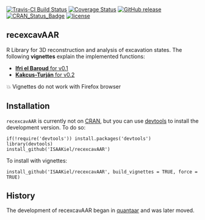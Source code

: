 [![Travis-CI Build Status](https://travis-ci.org/ISAAKiel/recexcavAAR.svg?branch=master)](https://travis-ci.org/ISAAKiel/recexcavAAR) [![Coverage Status](https://img.shields.io/codecov/c/github/ISAAKiel/recexcavAAR/master.svg)](https://codecov.io/github/ISAAKiel/recexcavAAR?branch=master) [![GitHub release](https://img.shields.io/github/release/ISAAKiel/recexcavAAR.svg?maxAge=2592000)](https://github.com/ISAAKiel/recexcavAAR/releases) [![CRAN\_Status\_Badge](http://www.r-pkg.org/badges/version/recexcavAAR)](http://cran.r-project.org/package=recexcavAAR) [![license](https://img.shields.io/badge/license-GPL%202-B50B82.svg)](http://www.r-project.org/Licenses/GPL-2)

recexcavAAR
-----------

R Library for 3D reconstruction and analysis of excavation states. The following **vignettes** explain the implemented functions:

* [**Ifri el Baroud** for v0.1](https://isaakiel.github.io/recexcavAAR-vignette-1.html)
* [**Kakcus-Turján** for v0.2](https://isaakiel.github.io/recexcavAAR-vignette-2.html) 

:collision: Vignettes do not work with Firefox browser

Installation
------------

`recexcavAAR` is currently not on [CRAN](http://cran.r-project.org/), but you can use [devtools](http://cran.r-project.org/web/packages/devtools/index.html) to install the development version. To do so:

    if(!require('devtools')) install.packages('devtools')
    library(devtools)
    install_github('ISAAKiel/recexcavAAR')
    
To install with vignettes:

    install_github('ISAAKiel/recexcavAAR', build_vignettes = TRUE, force = TRUE)
    
History
-------

The development of recexcavAAR began in [quantaar](https://github.com/ISAAKiel/quantaar) and was later moved.
